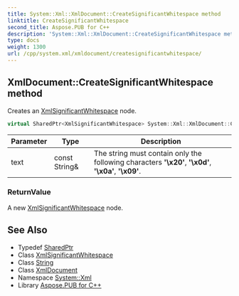 ```yaml
---
title: System::Xml::XmlDocument::CreateSignificantWhitespace method
linktitle: CreateSignificantWhitespace
second_title: Aspose.PUB for C++
description: 'System::Xml::XmlDocument::CreateSignificantWhitespace method. Creates an XmlSignificantWhitespace node in C++.'
type: docs
weight: 1300
url: /cpp/system.xml/xmldocument/createsignificantwhitespace/
---
```

## XmlDocument::CreateSignificantWhitespace method


Creates an [XmlSignificantWhitespace](../../xmlsignificantwhitespace/) node.

```cpp
virtual SharedPtr<XmlSignificantWhitespace> System::Xml::XmlDocument::CreateSignificantWhitespace(const String &text)
```


| Parameter | Type | Description |
| --- | --- | --- |
| text | const String\& | The string must contain only the following characters **'\x20'**, **'\x0d'**, **'\x0a'**, **'\x09'**. |

### ReturnValue

A new [XmlSignificantWhitespace](../../xmlsignificantwhitespace/) node.

## See Also

* Typedef [SharedPtr](../../../system/sharedptr/)
* Class [XmlSignificantWhitespace](../../xmlsignificantwhitespace/)
* Class [String](../../../system/string/)
* Class [XmlDocument](../)
* Namespace [System::Xml](../../)
* Library [Aspose.PUB for C++](../../../)
